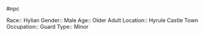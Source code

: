 #npc 

Race:: Hylian
Gender:: Male
Age:: Older Adult
Location:: Hyrule Castle Town
Occupation:: Guard
Type:: Minor
